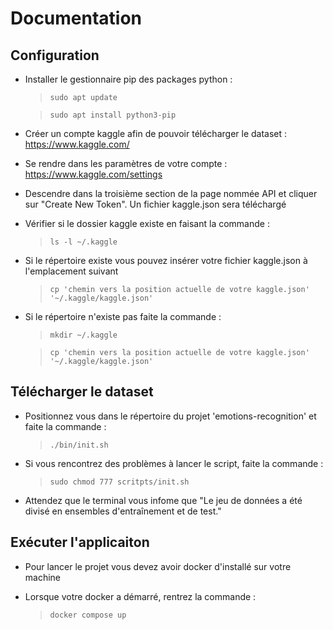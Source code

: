 # Documentation

## Configuration 
- Installer le gestionnaire pip des packages python :
    > `sudo apt update` 

    > `sudo apt install python3-pip`

- Créer un compte kaggle afin de pouvoir télécharger le dataset : https://www.kaggle.com/

- Se rendre dans les paramètres de votre compte : https://www.kaggle.com/settings

- Descendre dans la troisième section de la page nommée API et cliquer sur "Create New Token".
Un fichier kaggle.json sera téléchargé

- Vérifier si le dossier kaggle existe en faisant la commande :
    > `ls -l ~/.kaggle`

- Si le répertoire existe vous pouvez insérer votre fichier kaggle.json à l'emplacement suivant 
    > `cp 'chemin vers la position actuelle de votre kaggle.json' '~/.kaggle/kaggle.json'`

- Si le répertoire n'existe pas faite la commande :
    > `mkdir ~/.kaggle`

    > `cp 'chemin vers la position actuelle de votre kaggle.json' '~/.kaggle/kaggle.json'`

## Télécharger le dataset
- Positionnez vous dans le répertoire du projet 'emotions-recognition' et faite la commande :
    > `./bin/init.sh`

- Si vous rencontrez des problèmes à lancer le script, faite la commande :
    > `sudo chmod 777 scritpts/init.sh`

- Attendez que le terminal vous infome que "Le jeu de données a été divisé en ensembles d'entraînement et de test."

## Exécuter l'applicaiton
- Pour lancer le projet vous devez avoir docker d'installé sur votre machine

- Lorsque votre docker a démarré, rentrez la commande :
    > `docker compose up`

